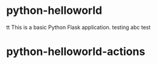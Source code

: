 # python-helloworld
 tt
This is a basic Python Flask application.
testing
abc
test
# python-helloworld-actions
